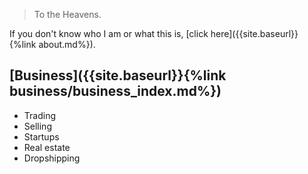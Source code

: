 > To the Heavens.

If you don't know who I am or what this is, [click here]({{site.baseurl}}{%link about.md%}).

<!-- ## [Education]({{site.baseurl}}{%link education/education_index.md%})

Notes on how education should be in the world and how to reform schools.

- Thoughts
- Ideas
- Purpose of Education
- What should a school teach?
- Math
- Data -->

## [Business]({{site.baseurl}}{%link business/business_index.md%})

- Trading
- Selling
- Startups
- Real estate
- Dropshipping
